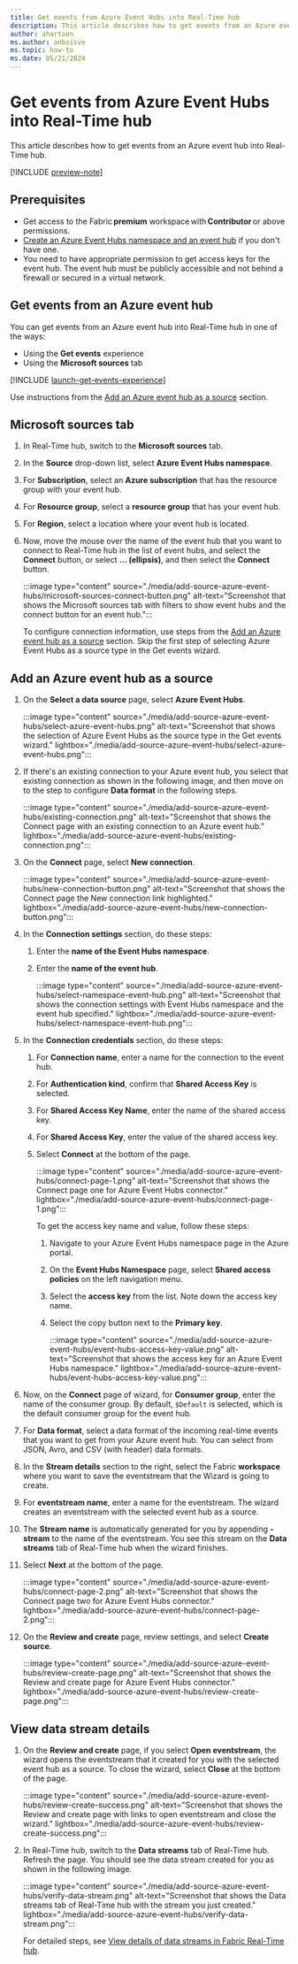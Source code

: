 ```yaml
---
title: Get events from Azure Event Hubs into Real-Time hub
description: This article describes how to get events from an Azure event hub in Real-Time hub.
author: ahartoon
ms.author: anboisve
ms.topic: how-to
ms.date: 05/21/2024
---
```


# Get events from Azure Event Hubs into Real-Time hub
This article describes how to get events from an Azure event hub into Real-Time hub. 

[!INCLUDE [preview-note](./includes/preview-note.md)]

## Prerequisites 

- Get access to the Fabric **premium** workspace with **Contributor** or above permissions. 
- [Create an Azure Event Hubs namespace and an event hub](/azure/event-hubs/event-hubs-create) if you don't have one. 
- You need to have appropriate permission to get access keys for the event hub. The event hub must be publicly accessible and not behind a firewall or secured in a virtual network. 

## Get events from an Azure event hub
You can get events from an Azure event hub into Real-Time hub in one of the ways:

- Using the **Get events** experience
- Using the **Microsoft sources** tab

[!INCLUDE [launch-get-events-experience](./includes/launch-get-events-experience.md)]

Use instructions from the [Add an Azure event hub as a source](#add-an-azure-event-hub-as-a-source) section. 

## Microsoft sources tab

1. In Real-Time hub, switch to the **Microsoft sources** tab. 
1. In the **Source** drop-down list, select **Azure Event Hubs namespace**. 
1. For **Subscription**, select an **Azure subscription** that has the resource group with your event hub. 
1. For **Resource group**, select a **resource group** that has your event hub.
1. For **Region**, select a location where your event hub is located. 
1. Now, move the mouse over the name of the event hub that you want to connect to Real-Time hub in the list of event hubs, and select the **Connect** button, or select **... (ellipsis)**, and then select the **Connect** button. 

    :::image type="content" source="./media/add-source-azure-event-hubs/microsoft-sources-connect-button.png" alt-text="Screenshot that shows the Microsoft sources tab with filters to show event hubs and the connect button for an event hub.":::

    To configure connection information, use steps from the [Add an Azure event hub as a source](#add-an-azure-event-hub-as-a-source) section. Skip the first step of selecting Azure Event Hubs as a source type in the Get events wizard. 

## Add an Azure event hub as a source

1. On the **Select a data source** page, select **Azure Event Hubs**. 

    :::image type="content" source="./media/add-source-azure-event-hubs/select-azure-event-hubs.png" alt-text="Screenshot that shows the selection of Azure Event Hubs as the source type in the Get events wizard." lightbox="./media/add-source-azure-event-hubs/select-azure-event-hubs.png":::
1. If there's an existing connection to your Azure event hub, you select that existing connection as shown in the following image, and then move on to the step to configure **Data format** in the following steps.

    :::image type="content" source="./media/add-source-azure-event-hubs/existing-connection.png" alt-text="Screenshot that shows the Connect page with an existing connection to an Azure event hub." lightbox="./media/add-source-azure-event-hubs/existing-connection.png":::    
1. On the **Connect** page, select **New connection**.

    :::image type="content" source="./media/add-source-azure-event-hubs/new-connection-button.png" alt-text="Screenshot that shows the Connect page the New connection link highlighted." lightbox="./media/add-source-azure-event-hubs/new-connection-button.png":::     
1. In the **Connection settings** section, do these steps:
    1. Enter the **name of the Event Hubs namespace**.
    1. Enter the **name of the event hub**.

        :::image type="content" source="./media/add-source-azure-event-hubs/select-namespace-event-hub.png" alt-text="Screenshot that shows the connection settings with Event Hubs namespace and the event hub specified." lightbox="./media/add-source-azure-event-hubs/select-namespace-event-hub.png":::
1. In the **Connection credentials** section, do these steps:
    1. For **Connection name**, enter a name for the connection to the event hub.
    1. For **Authentication kind**, confirm that **Shared Access Key** is selected.
    1. For **Shared Access Key Name**, enter the name of the shared access key.
    1. For **Shared Access Key**, enter the value of the shared access key.                  
    1. Select **Connect** at the bottom of the page.
        
        :::image type="content" source="./media/add-source-azure-event-hubs/connect-page-1.png" alt-text="Screenshot that shows the Connect page one for Azure Event Hubs connector." lightbox="./media/add-source-azure-event-hubs/connect-page-1.png":::

        To get the access key name and value, follow these steps: 
        1. Navigate to your Azure Event Hubs namespace page in the Azure portal.
        1. On the **Event Hubs Namespace** page, select **Shared access policies** on the left navigation menu.
        1. Select the **access key** from the list. Note down the access key name.
        1. Select the copy button next to the **Primary key**. 

            :::image type="content" source="./media/add-source-azure-event-hubs/event-hubs-access-key-value.png" alt-text="Screenshot that shows the access key for an Azure Event Hubs namespace." lightbox="./media/add-source-azure-event-hubs/event-hubs-access-key-value.png":::            
1. Now, on the **Connect** page of wizard, for **Consumer group**, enter the name of the consumer group. By default, `$Default` is selected, which is the default consumer group for the event hub. 
1. For **Data format**, select a data format of the incoming real-time events that you want to get from your Azure event hub. You can select from JSON, Avro, and CSV (with header) data formats.  
1. In the **Stream details** section to the right, select the Fabric **workspace** where you want to save the eventstream that the Wizard is going to create. 
1. For **eventstream name**, enter a name for the eventstream. The wizard creates an eventstream with the selected event hub as a source.
1. The **Stream name** is automatically generated for you by appending **-stream** to the name of the eventstream. You see this stream on the **Data streams** tab of Real-Time hub when the wizard finishes.  
1. Select **Next** at the bottom of the page. 
   
    :::image type="content" source="./media/add-source-azure-event-hubs/connect-page-2.png" alt-text="Screenshot that shows the Connect page two for Azure Event Hubs connector." lightbox="./media/add-source-azure-event-hubs/connect-page-2.png":::        
1. On the **Review and create** page, review settings, and select **Create source**. 

    :::image type="content" source="./media/add-source-azure-event-hubs/review-create-page.png" alt-text="Screenshot that shows the Review and create page for Azure Event Hubs connector." lightbox="./media/add-source-azure-event-hubs/review-create-page.png":::        

## View data stream details

1. On the **Review and create** page, if you select **Open eventstream**, the wizard opens the eventstream that it created for you with the selected event hub as a source. To close the wizard, select **Close** at the bottom of the page. 

    :::image type="content" source="./media/add-source-azure-event-hubs/review-create-success.png" alt-text="Screenshot that shows the Review and create page with links to open eventstream and close the wizard." lightbox="./media/add-source-azure-event-hubs/review-create-success.png":::
2. In Real-Time hub, switch to the **Data streams** tab of Real-Time hub. Refresh the page. You should see the data stream created for you as shown in the following image.

    :::image type="content" source="./media/add-source-azure-event-hubs/verify-data-stream.png" alt-text="Screenshot that shows the Data streams tab of Real-Time hub with the stream you just created." lightbox="./media/add-source-azure-event-hubs/verify-data-stream.png":::

    For detailed steps, see [View details of data streams in Fabric Real-Time hub](view-data-stream-details.md).

